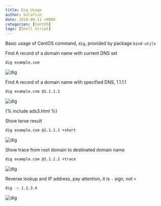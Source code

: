 ```yaml
---
title: Dig Usage
author: bulafish
date: 2018-09-11 +0800
categories: [CentOS]
tags: [Shell Script]
---
```


Basic usage of CentOS command, `dig`, provided by package `bind-utils`

Find A record of a domain name with current DNS set
```bash
dig example.com
```
![dig](/assets/images/2018091124.png)

Find A record of a domain name with specified DNS, 1.1.1.1
```bash
dig example.com @1.1.1.1
```
![dig](/assets/images/2018091125.png)

{% include ads3.html %}

Show terse result
```bash
dig example.com @1.1.1.1 +short
```
![dig](/assets/images/2018091126.png)

Show trace from root domain to destinated domain name
```bash
dig example.com @1.1.1.1 +trace
```
![dig](/assets/images/2018091127.png)

Reverse lookup and IP address, pay attention, it is `-` sign, not `+`
```bash
dig -x 1.2.3.4
```
![dig](/assets/images/2018091128.png)
